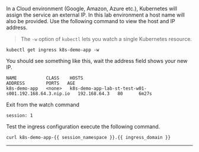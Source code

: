 
In a Cloud environment (Google, Amazon, Azure etc.), Kubernetes will assign the service an external IP.  In this
lab environment a host name will also be provided.  Use the following command to view the host and IP address.

> The `-w` option of `kubectl` lets you watch a single Kubernetes resource.

```execute-1
kubectl get ingress k8s-demo-app -w
```

You should see something like this, wait the address field shows your new IP.
```
NAME           CLASS    HOSTS                                                   ADDRESS        PORTS   AGE
k8s-demo-app   <none>   k8s-demo-app-lab-st-test-w01-s001.192.168.64.3.nip.io   192.168.64.3   80      6m27s
```

Exit from the watch command
```terminal:interrupt
session: 1
```


Test the ingress configuration execute the following command.
```execute-2
curl k8s-demo-app-{{ session_namespace }}.{{ ingress_domain }}
```


---